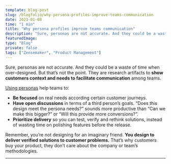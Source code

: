 ```yaml
---
template: blog-post
slug: /blogfolio/why-persona-profiles-improve-teams-communication
date: 2021-01-08
time: "1 min"
title: "Why persona profiles improve teams communication"
description: "Sure, personas are not accurate. And they could be a waste of time when over-designed. But that’s not the point..."
featuredImage:
type: "Blog"
private: false
tags: ["Zensemaker", "Product Management"]
---
```


Sure, personas are not accurate. And they could be a waste of time when over-designed. But that’s not the point. They are research artifacts to **show customers context and needs to facilitate communication** among teams.

[Using personas](https://xd.adobe.com/ideas/process/user-research/putting-personas-to-work-in-ux-design/) help teams to:

- **Be focused** on real needs according certain customer journeys.
- **Have open discussions** in terms of a third person’s goals. “Does this design meet the persona needs?” sounds more productive than “Can we make this bigger?” or “Will this provide more conversions?”.
- **Prioritize delivery** so you can test, verify and rethink solutions, instead of wasting time on polishing features before the release.

Remember, you’re not designing for an imaginary friend. **You design to deliver verified solutions to customer problems.** That’s why customers buy your product, they don’t care about the company or team’s methodologies.

---
